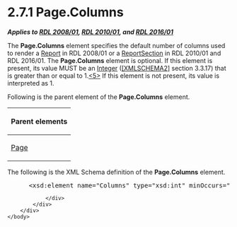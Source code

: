 <html dir="LTR" xmlns:mshelp="http://msdn.microsoft.com/mshelp" xmlns:ddue="http://ddue.schemas.microsoft.com/authoring/2003/5" xmlns:xlink="http://www.w3.org/1999/xlink" xmlns:tool="http://www.microsoft.com/tooltip">
    <head>
        <meta http-equiv="Content-Type" content="text/html; CHARSET=utf-8"></meta>
        <meta name="save" content="history"></meta>
        <title>2.7.1 Page.Columns</title>
        <xml>
            <mshelp:toctitle title="2.7.1 Page.Columns"></mshelp:toctitle>
            <mshelp:rltitle title="[MS-RDL]: Page.Columns"></mshelp:rltitle>
            <mshelp:keyword index="A" term="e704d893-60c7-4cd9-9e26-37e3f3ec8b0d"></mshelp:keyword>
            <mshelp:attr name="DCSext.ContentType" value="open specification"></mshelp:attr>
            <mshelp:attr name="AssetID" value="e704d893-60c7-4cd9-9e26-37e3f3ec8b0d"></mshelp:attr>
            <mshelp:attr name="TopicType" value="kbRef"></mshelp:attr>
            <mshelp:attr name="DCSext.Title" value="[MS-RDL]: Page.Columns" />
        </xml>
    </head>
    <body>
        <div id="header">
            <h1 class="heading">2.7.1 Page.Columns</h1>
        </div>
        <div id="mainSection">
            <div id="mainBody">
                <div id="allHistory" class="saveHistory"></div>
                <div id="sectionSection0" class="section" name="collapseableSection">
                    

<p><b><i>Applies to </i></b><a href="1e855f94-4617-47e4-b89e-0856c6cb420f.md"><b><i>RDL 2008/01</i></b></a><b><i>,
</i></b><a href="3428e690-a348-4ec7-8a6a-8efb42d2cdee.md"><b><i>RDL 2010/01</i></b></a><b><i>,
and </i></b><a href="52ce3983-2bfc-4e72-9359-42aaf5fe4509.md"><b><i>RDL 2016/01</i></b></a></p>

<p>The <b>Page.Columns</b> element specifies the default number
of columns used to render a <a href="6bbaafec-020b-406c-b4e7-5e4318b616cb.md">Report</a>
in RDL 2008/01 or a <a href="96c3d25f-d8ce-4fe4-ab03-592edaa4a1da.md">ReportSection</a>
in RDL 2010/01 and RDL 2016/01. The <b>Page.Columns</b> element is
optional. If this element is present, its value MUST be an <a href="176fbb59-c3e2-430c-b1bb-37fd15df813e.md">Integer</a> (<a href="https://go.microsoft.com/fwlink/?LinkId=90610">[XMLSCHEMA2]</a> section
3.3.17) that is greater than or equal to 1.<a id="Appendix_A_Target_5"></a><a href="1fe5fd87-2de5-4b2c-b762-5a4fd1373621.md#Appendix_A_5" aria-label="Product behavior note 5">&lt;5&gt;</a> If this
element is not present, its value is interpreted as 1.</p>

<p>Following is the parent element of the <b>Page.Columns</b>
element.</p>

<table>
 <thead>
  <tr>
   <th>
   <p>Parent elements</p>
   </th>
  </tr>
 </thead>
 <tr>
  <td>
  <p><a href="b5e525d5-00d6-4e1a-8813-55f327da6b4c.md">Page</a></p>
  </td>
 </tr>
</table>

<p>The following is the XML Schema definition of the <b>Page.Columns</b>
element.</p>

<dl>
<dd>
<div><pre> &lt;xsd:element name=&quot;Columns&quot; type=&quot;xsd:int&quot; minOccurs=&quot;0&quot; /&gt;
</pre></div>
</dd></dl>


                </div>
            </div>
        </div>
    </body>
</html>